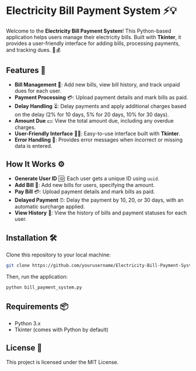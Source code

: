 
# Electricity Bill Payment System ⚡💡

Welcome to the **Electricity Bill Payment System**! This Python-based application helps users manage their electricity bills. Built with **Tkinter**, it provides a user-friendly interface for adding bills, processing payments, and tracking dues. 🧾💰

## Features 🔑
- **Bill Management** 📝: Add new bills, view bill history, and track unpaid dues for each user.
- **Payment Processing** 💳: Upload payment details and mark bills as paid.
- **Delay Handling** ⏳: Delay payments and apply additional charges based on the delay (2% for 10 days, 5% for 20 days, 10% for 30 days).
- **Amount Due** 💵: View the total amount due, including any overdue charges.
- **User-Friendly Interface** 👩‍💻: Easy-to-use interface built with **Tkinter**.
- **Error Handling** 🚫: Provides error messages when incorrect or missing data is entered.

## How It Works ⚙️
- **Generate User ID** 🆔: Each user gets a unique ID using `uuid`.
- **Add Bill** 💸: Add new bills for users, specifying the amount.
- **Pay Bill** 💳: Upload payment details and mark bills as paid.
- **Delayed Payment** ⏰: Delay the payment by 10, 20, or 30 days, with an automatic surcharge applied.
- **View History** 📜: View the history of bills and payment statuses for each user.

## Installation 🛠️
Clone this repository to your local machine:

```bash
git clone https://github.com/yourusername/Electricity-Bill-Payment-System.git
```

Then, run the application:

```bash
python bill_payment_system.py
```

## Requirements 📦
- Python 3.x
- Tkinter (comes with Python by default)

## License 📝
This project is licensed under the MIT License.

